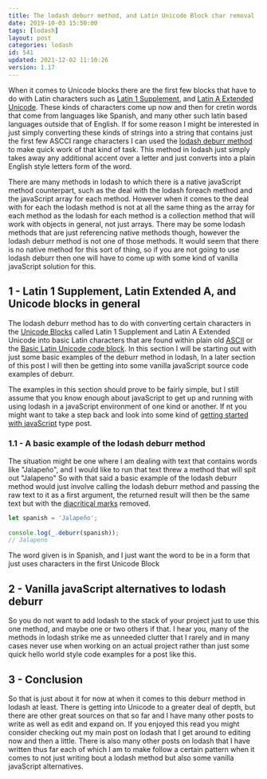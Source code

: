 ```yaml
---
title: The lodash deburr method, and Latin Unicode Block char removal
date: 2019-10-03 15:50:00
tags: [lodash]
layout: post
categories: lodash
id: 541
updated: 2021-12-02 11:10:26
version: 1.17
---
```


When it comes to Unicode blocks there are the first few blocks that have to do with Latin characters such as [Latin 1 Supplement](https://en.wikipedia.org/wiki/Latin-1_Supplement_%28Unicode_block%29), and [Latin A Extended Unicode](https://en.wikipedia.org/wiki/Latin_Extended-A). These kinds of characters come up now and then for cretin words that come from languages like Spanish, and many other such latin based languages outside that of English. If for some reason I might be interested in just simply converting these kinds of strings into a string that contains just the first few ASCCI range characters I can used the [lodash deburr method](https://lodash.com/docs/4.17.15#deburr) to make quick work of that kind of task. This method in lodash just simply takes away any additional accent over a letter and just converts into a plain English style letters form of the word.

There are many methods in lodash to which there is a native javaScript method counterpart, such as the deal with the lodash foreach method and the javaScript array for each method. However when it comes to the deal with for each the lodash method is not at all the same thing as the array for each method as the lodash for each method is a collection method that will work with objects in general, not just arrays. There may be some lodash methods that are just referencing native methods though, however the lodash deburr method is not one of those methods. It would seem that there is no native method for this sort of thing, so if you are not going to use lodash deburr then one will have to come up with some kind of vanilla javaScript solution for this.

<!-- more -->

## 1 - Latin 1 Supplement, Latin Extended A, and Unicode blocks in general

The lodash deburr method has to do with converting certain characters in the [Unicode Blocks](https://en.wikipedia.org/wiki/Unicode_block) called Latin 1 Supplement and Latin A Extended Unicode into basic Latin characters that are found within plain old [ASCII](https://en.wikipedia.org/wiki/ASCII) or the [Basic Latin Unicode code block](https://en.wikipedia.org/wiki/Basic_Latin_%28Unicode_block%29). In this section I will be starting out with just some basic examples of the deburr method in lodash, In a later section of this post I will then be getting into some vanilla javaScript source code examples of deburr.

The examples in this section should prove to be fairly simple, but I still assume that you know enough about javaScript to get up and running with using lodash in a javaScript environment of one kind or another. If nt you might want to take a step back and look into some kind of [getting started with javaScript](/2018/11/27/js-getting-started/) type post.


### 1.1 - A basic example of the lodash deburr method

The situation might be one where I am dealing with text that contains words like "Jalapeño", and I would like to run that text threw a method that will spit out "Jalapeno" So with that said a basic example of the lodash deburr method would just involve calling the lodash deburr method and passing the raw text to it as a first argument, the returned result will then be the same text but with the [diacritical marks](https://en.wikipedia.org/wiki/Diacritic) removed.

```js
let spanish = 'Jalapeño';
 
console.log(_.deburr(spanish));
// Jalapeno
```

The word given is in Spanish, and I just want the word to be in a form that just uses characters in the first Unicode Block

## 2 - Vanilla javaScript alternatives to lodash deburr

So you do not want to add lodash to the stack of your project just to use this one method, and maybe one or two others if that. I hear you, many of the methods in lodash strike me as unneeded clutter that I rarely and in many cases never use when working on an actual project rather than just some quick hello world style code examples for a post like this.

## 3 - Conclusion

So that is just about it for now at when it comes to this deburr method in lodash at least. There is getting into Unicode to a greater deal of depth, but there are other great sources on that so far and I have many other posts to write as well as edit and expand on. If you enjoyed this read you might consider checking out my main post on lodash that I get around to editing now and then a little. There is also many other posts on lodash that I have written thus far each of which I am to make follow a certain pattern when it comes to not just writing bout a lodash method but also some vanilla javaScript alternatives.


